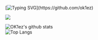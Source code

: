 
[![Typing SVG](https://readme-typing-svg.herokuapp.com?font=Fira+Code&weight=700&pause=1000&color=ED3F84&width=435&lines=Hey%2C+I'm+OK1ez!)](https://github.com/ok1ez)

<a href="https://ko-fi.com/ok1ez"><img src="https://img.buymeacoffee.com/button-api/?text=Support me <3&emoji=🥤&button_colour=141220&font_colour=ffffff&font_family=Lato&outline_colour=ffffff&coffee_colour=FFDD00" /></a>

![OK1ez's github stats](https://github-readme-stats.vercel.app/api?username=ok1ez&count_private=true&include_all_commits=true&theme=radical&hide_border=true)
  </BR>
![Top Langs]([https://github-readme-stats.vercel.app/api/top-langs/?username=OK1ez&count_private=true&include_all_commits=true&theme=radical&hide_border=true](https://github-readme-stats.vercel.app/api/top-langs/?username=ok1ez&theme=github_dark&hide_border=true))
